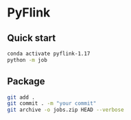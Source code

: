 # PyFlink

## Quick start
```sh
conda activate pyflink-1.17
python -m job
```

## Package
```sh
git add .
git commit . -m "your commit"
git archive -o jobs.zip HEAD --verbose
```